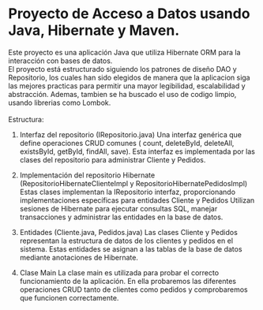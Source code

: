 # Proyecto de Acceso a Datos usando Java, Hibernate y Maven.
Este proyecto es una aplicación Java que utiliza Hibernate ORM para la interacción con bases de datos. <br>
El proyecto está estructurado siguiendo los patrones de diseño DAO y Repositorio, los cuales han sido elegidos de manera que la aplicacion siga las mejores practicas para permitir una mayor legibilidad, escalabilidad y abstracción.
Ademas, tambien se ha buscado el uso de codigo limpio, usando librerias como Lombok.
<br><br>
Estructura:

1. Interfaz del repositorio (IRepositorio.java)
Una interfaz genérica que define operaciones CRUD comunes ( count, deleteById, deleteAll, existsById, getById, findAll, save).
Esta interfaz es implementada por las clases del repositorio para administrar Cliente y Pedidos.

2. Implementación del repositorio Hibernate (RepositorioHibernateClienteImpl y RepositorioHibernatePedidosImpl)
Estas clases implementan la IRepositorio interfaz, proporcionando implementaciones específicas para entidades Cliente y Pedidos
Utilizan sesiones de Hibernate para ejecutar consultas SQL, manejar transacciones y administrar las entidades en la base de datos.

3. Entidades (Cliente.java, Pedidos.java)
Las clases Cliente y Pedidos representan la estructura de datos de los clientes y pedidos en el sistema.
Estas entidades se asignan a las tablas de la base de datos mediante anotaciones de Hibernate.

4. Clase Main
La clase main es utilizada para probar el correcto funcionamiento de la aplicación. En ella probaremos las diferentes operaciones CRUD tanto de clientes como pedidos y comprobaremos que funcionen correctamente.
